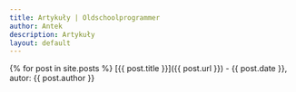 ```yaml
---
title: Artykuły | Oldschoolprogrammer
author: Antek
description: Artykuły
layout: default
---
```


{% for post in site.posts %}
[{{ post.title }}]({{ post.url }}) - {{ post.date }}, autor: {{ post.author }}